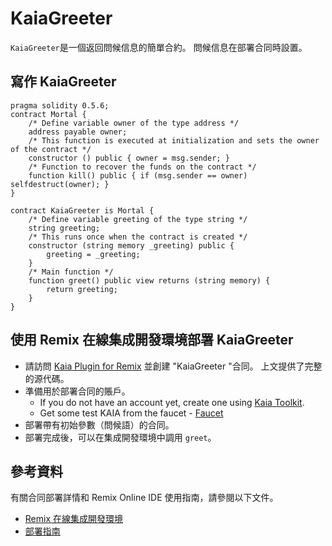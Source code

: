 # KaiaGreeter

`KaiaGreeter`是一個返回問候信息的簡單合約。 問候信息在部署合同時設置。

## 寫作 KaiaGreeter<a href="#writing-kaiagreeter" id="writing-kaiagreeter"></a>

```
pragma solidity 0.5.6;
contract Mortal {
    /* Define variable owner of the type address */
    address payable owner;
    /* This function is executed at initialization and sets the owner of the contract */
    constructor () public { owner = msg.sender; }
    /* Function to recover the funds on the contract */
    function kill() public { if (msg.sender == owner) selfdestruct(owner); }
}

contract KaiaGreeter is Mortal {
    /* Define variable greeting of the type string */
    string greeting;
    /* This runs once when the contract is created */
    constructor (string memory _greeting) public {
        greeting = _greeting;
    }
    /* Main function */
    function greet() public view returns (string memory) {
        return greeting;
    }
}
```

## 使用 Remix 在線集成開發環境部署 KaiaGreeter<a href="#deploying-kaiagreeter-using-kaia-ide" id="deploying-kaiagreeter-using-kaia-ide"></a>

- 請訪問 [Kaia Plugin for Remix](https://ide.kaia.io) 並創建 "KaiaGreeter "合同。 上文提供了完整的源代碼。
- 準備用於部署合同的賬戶。
  - If you do not have an account yet, create one using [Kaia Toolkit](https://toolkit.kaia.io/account/).
  - Get some test KAIA from the faucet - [Faucet](https://faucet.kaia.io)
- 部署帶有初始參數（問候語）的合同。
- 部署完成後，可以在集成開發環境中調用 `greet`。

## 參考資料<a href="#references" id="references"></a>

有關合同部署詳情和 Remix Online IDE 使用指南，請參閱以下文件。

- [Remix 在線集成開發環境](../../smart-contracts/ide-and-tools/ide-and-tools.md#kaia-ide)
- [部署指南](../deploy/deploy.md)